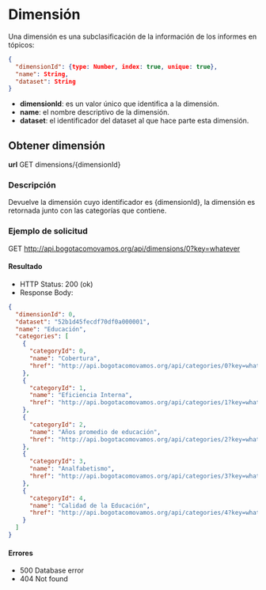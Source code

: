 # Dimensión

Una dimensión es una subclasificación de la información de los informes en
tópicos:

```json
{
  "dimensionId": {type: Number, index: true, unique: true},
  "name": String,
  "dataset": String
}

```

* **dimensionId**: es un valor único que identifica a la dimensión.
* **name**: el nombre descriptivo de la dimensión.
* **dataset**: el identificador del dataset al que hace parte esta dimensión.


## Obtener dimensión

**url** GET dimensions/{dimensionId}

### Descripción

Devuelve la dimensión cuyo identificador es {dimensionId}, la dimensión es
retornada junto con las categorías que contiene.


### Ejemplo de solicitud

GET http://api.bogotacomovamos.org/api/dimensions/0?key=whatever

#### Resultado

* HTTP Status: 200 (ok)
* Response Body:

```json
{
  "dimensionId": 0,
  "dataset": "52b1d45fecdf70df0a000001",
  "name": "Educación",
  "categories": [
    {
      "categoryId": 0,
      "name": "Cobertura",
      "href": "http://api.bogotacomovamos.org/api/categories/0?key=whatever"
    },
    {
      "categoryId": 1,
      "name": "Eficiencia Interna",
      "href": "http://api.bogotacomovamos.org/api/categories/1?key=whatever"
    },
    {
      "categoryId": 2,
      "name": "Años promedio de educación",
      "href": "http://api.bogotacomovamos.org/api/categories/2?key=whatever"
    },
    {
      "categoryId": 3,
      "name": "Analfabetismo",
      "href": "http://api.bogotacomovamos.org/api/categories/3?key=whatever"
    },
    {
      "categoryId": 4,
      "name": "Calidad de la Educación",
      "href": "http://api.bogotacomovamos.org/api/categories/4?key=whatever"
    }
  ]
}
```

#### Errores

* 500 Database error
* 404 Not found
